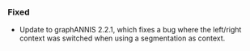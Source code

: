 ### Fixed

- Update to graphANNIS 2.2.1, which fixes a bug where the left/right context was
  switched when using a segmentation as context.